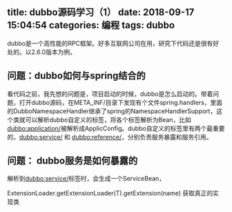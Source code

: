 title: dubbo源码学习（1）
date: 2018-09-17 15:04:54
categories: 编程
tags: dubbo
---
dubbo是一个高性能的RPC框架。好多互联网公司在用，研究下代码还是很有好处的。以2.6.0版本为例。

## 问题：dubbo如何与spring结合的

看代码之前，我先想的问题是，项目启动的时候，dubbo是怎么启动的。带着问题，打开dubbo源码，在META_INF/目录下发现有个文件spring.handlers，里面的DubboNamespaceHandler继承了spring的NamespaceHandlerSupport，这个类就可以解析dubbo自定义的标签，将各个标签解析为Bean，比如<dubbo:application/>被解析成ApplicConfig。dubbo自定义的标签里有两个最重要的，<dubbo:service/> 和 <dubbo:reference/>，分别负责服务暴露和服务引用。


## 问题： dubbo服务是如何暴露的

解析到<dubbo:service/>标签时，会生成一个ServiceBean，

ExtensionLoader.getExtensionLoader(T).getExtension(name) 获取真正的实现类
